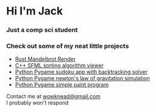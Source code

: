 # Hi I'm Jack
### Just a comp sci student
### Check out some of my neat little projects

* [Rust Mandelbrot Render](https://github.com/wowjack/mandelbrot_bevy)
* [C++ SFML sorting algorithm viewer](https://github.com/DiningRoom7/SortingAlgViewer)
* [Python Pygame sudoku app with backtracking solver](https://github.com/DiningRoom7/SudokuBacktracking)
* [Python Pygame newton's law of gravitation simulation](https://github.com/DiningRoom7/Gravity)
* [Python Pygame simple paint program](https://github.com/DiningRoom7/Paint)

Contact me at <wowknead@gmail.com> \
I probably won't respond

